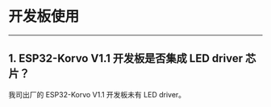 # 开发板使用

<style>
body {counter-reset: h2}
  h2 {counter-reset: h3}
  h2:before {counter-increment: h2; content: counter(h2) ". "}
  h3:before {counter-increment: h3; content: counter(h2) "." counter(h3) ". "}
  h2.nocount:before, h3.nocount:before, { content: ""; counter-increment: none }
</style>

--- 

## ESP32-Korvo V1.1 开发板是否集成 LED driver 芯片？

我司出厂的 ESP32-Korvo V1.1 开发板未有 LED driver。

